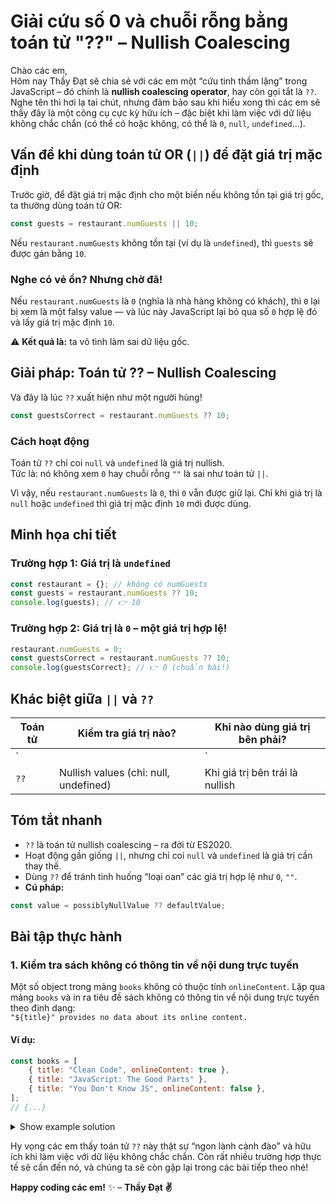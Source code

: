 # Giải cứu số 0 và chuỗi rỗng bằng toán tử "??" – Nullish Coalescing

Chào các em,  
Hôm nay Thầy Đạt sẽ chia sẻ với các em một “cứu tinh thầm lặng” trong JavaScript – đó chính là **nullish coalescing operator**, hay còn gọi tắt là `??`. Nghe tên thì hơi lạ tai chút, nhưng đảm bảo sau khi hiểu xong thì các em sẽ thấy đây là một công cụ cực kỳ hữu ích – đặc biệt khi làm việc với dữ liệu không chắc chắn (có thể có hoặc không, có thể là `0`, `null`, `undefined`...).

## Vấn đề khi dùng toán tử OR (`||`) để đặt giá trị mặc định

Trước giờ, để đặt giá trị mặc định cho một biến nếu không tồn tại giá trị gốc, ta thường dùng toán tử OR:

```javascript
const guests = restaurant.numGuests || 10;
```

Nếu `restaurant.numGuests` không tồn tại (ví dụ là `undefined`), thì `guests` sẽ được gán bằng `10`.

### Nghe có vẻ ổn? Nhưng chờ đã!

Nếu `restaurant.numGuests` là `0` (nghĩa là nhà hàng không có khách), thì `0` lại bị xem là một falsy value — và lúc này JavaScript lại bỏ qua số `0` hợp lệ đó và lấy giá trị mặc định `10`.

⚠️ **Kết quả là:** ta vô tình làm sai dữ liệu gốc.

## Giải pháp: Toán tử ?? – Nullish Coalescing

Và đây là lúc `??` xuất hiện như một người hùng!

```javascript
const guestsCorrect = restaurant.numGuests ?? 10;
```

### Cách hoạt động

Toán tử `??` chỉ coi `null` và `undefined` là giá trị nullish.  
Tức là: nó không xem `0` hay chuỗi rỗng `""` là sai như toán tử `||`.

Vì vậy, nếu `restaurant.numGuests` là `0`, thì `0` vẫn được giữ lại. Chỉ khi giá trị là `null` hoặc `undefined` thì giá trị mặc định `10` mới được dùng.

## Minh họa chi tiết

### Trường hợp 1: Giá trị là `undefined`

```javascript
const restaurant = {}; // không có numGuests
const guests = restaurant.numGuests ?? 10;
console.log(guests); // 👉 10
```

### Trường hợp 2: Giá trị là `0` – một giá trị hợp lệ!

```javascript
restaurant.numGuests = 0;
const guestsCorrect = restaurant.numGuests ?? 10;
console.log(guestsCorrect); // 👉 0 (chuẩn bài!)
```

## Khác biệt giữa `||` và `??`
| **Toán tử** | **Kiểm tra giá trị nào?**             | **Khi nào dùng giá trị bên phải?** |
|-------------|---------------------------------------|------------------------------------|
| `||`        | Falsy values (0, "", null, undefined) | Khi giá trị bên trái là falsy      |
| `??`        | Nullish values (chỉ: null, undefined) | Khi giá trị bên trái là nullish    |
## Tóm tắt nhanh

-   `??` là toán tử nullish coalescing – ra đời từ ES2020.
-   Hoạt động gần giống `||`, nhưng chỉ coi `null` và `undefined` là giá trị cần thay thế.
-   Dùng `??` để tránh tình huống “loại oan” các giá trị hợp lệ như `0`, `""`.
-   **Cú pháp:**

```javascript
const value = possiblyNullValue ?? defaultValue;
```

## Bài tập thực hành

### 1. Kiểm tra sách không có thông tin về nội dung trực tuyến

Một số object trong mảng `books` không có thuộc tính `onlineContent`. Lặp qua mảng `books` và in ra tiêu đề sách không có thông tin về nội dung trực tuyến theo định dạng:  
`"${title}" provides no data about its online content.`

#### Ví dụ:

```javascript
const books = [
    { title: "Clean Code", onlineContent: true },
    { title: "JavaScript: The Good Parts" },
    { title: "You Don't Know JS", onlineContent: false },
];
// {...}
```

<details>
<summary>Show example solution</summary>

```javascript
for (let i = 0; i < books.length; i++) {
    books[i].onlineContent ??
        console.log(`"${books[i].title}" provides no data about its online content`);
}
// Output:
// "JavaScript: The Good Parts" provides no data about its online content
```

</details>

Hy vọng các em thấy toán tử `??` này thật sự “ngon lành cành đào” và hữu ích khi làm việc với dữ liệu không chắc chắn. Còn rất nhiều trường hợp thực tế sẽ cần đến nó, và chúng ta sẽ còn gặp lại trong các bài tiếp theo nhé!

**Happy coding các em!** ✨
– **Thầy Đạt ✌️**
